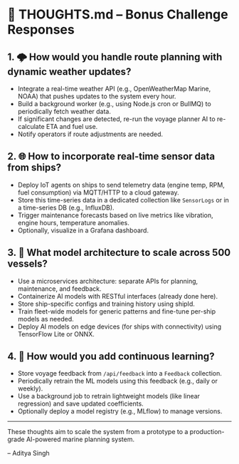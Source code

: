 # 💭 THOUGHTS.md – Bonus Challenge Responses
## 1. 🌩️ How would you handle **route planning with dynamic weather updates**?

- Integrate a real-time weather API (e.g., OpenWeatherMap Marine, NOAA) that pushes updates to the system every hour.
- Build a background worker (e.g., using Node.js cron or BullMQ) to periodically fetch weather data.
- If significant changes are detected, re-run the voyage planner AI to re-calculate ETA and fuel use.
- Notify operators if route adjustments are needed.

## 2. 🌐 How to incorporate **real-time sensor data from ships**?

- Deploy IoT agents on ships to send telemetry data (engine temp, RPM, fuel consumption) via MQTT/HTTP to a cloud gateway.
- Store this time-series data in a dedicated collection like `SensorLogs` or in a time-series DB (e.g., InfluxDB).
- Trigger maintenance forecasts based on live metrics like vibration, engine hours, temperature anomalies.
- Optionally, visualize in a Grafana dashboard.

## 3. 🚢 What model architecture to scale across 500 vessels?

- Use a microservices architecture: separate APIs for planning, maintenance, and feedback.
- Containerize AI models with RESTful interfaces (already done here).
- Store ship-specific configs and training history using shipId.
- Train fleet-wide models for generic patterns and fine-tune per-ship models as needed.
- Deploy AI models on edge devices (for ships with connectivity) using TensorFlow Lite or ONNX.

## 4. 🔄 How would you add continuous learning?

- Store voyage feedback from `/api/feedback` into a `Feedback` collection.
- Periodically retrain the ML models using this feedback (e.g., daily or weekly).
- Use a background job to retrain lightweight models (like linear regression) and save updated coefficients.
- Optionally deploy a model registry (e.g., MLflow) to manage versions.

---

These thoughts aim to scale the system from a prototype to a production-grade AI-powered marine planning system.

– Aditya Singh